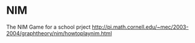 # NIM
The NIM Game for a school prject
http://pi.math.cornell.edu/~mec/2003-2004/graphtheory/nim/howtoplaynim.html